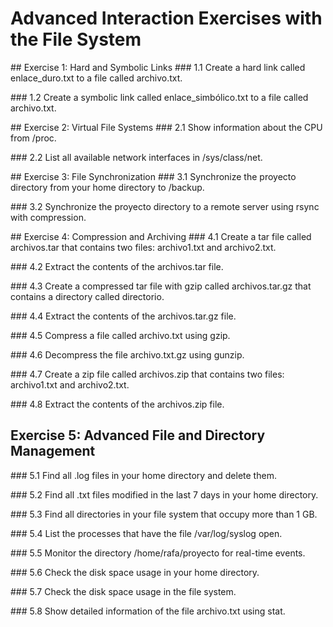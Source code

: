
# Advanced Interaction Exercises with the File System

## Exercise 1: Hard and Symbolic Links
### 1.1 Create a hard link called enlace_duro.txt to a file called archivo.txt.

### 1.2 Create a symbolic link called enlace_simbólico.txt to a file called archivo.txt.

## Exercise 2: Virtual File Systems
### 2.1 Show information about the CPU from /proc.

### 2.2 List all available network interfaces in /sys/class/net.

## Exercise 3: File Synchronization
### 3.1 Synchronize the proyecto directory from your home directory to /backup.

### 3.2 Synchronize the proyecto directory to a remote server using rsync with compression.

## Exercise 4: Compression and Archiving
### 4.1 Create a tar file called archivos.tar that contains two files: archivo1.txt and archivo2.txt.

### 4.2 Extract the contents of the archivos.tar file.

### 4.3 Create a compressed tar file with gzip called archivos.tar.gz that contains a directory called directorio.

### 4.4 Extract the contents of the archivos.tar.gz file.

### 4.5 Compress a file called archivo.txt using gzip.

### 4.6 Decompress the file archivo.txt.gz using gunzip.

### 4.7 Create a zip file called archivos.zip that contains two files: archivo1.txt and archivo2.txt.

### 4.8 Extract the contents of the archivos.zip file.

## Exercise 5: Advanced File and Directory Management
### 5.1 Find all .log files in your home directory and delete them.

### 5.2 Find all .txt files modified in the last 7 days in your home directory.

### 5.3 Find all directories in your file system that occupy more than 1 GB.

### 5.4 List the processes that have the file /var/log/syslog open.

### 5.5 Monitor the directory /home/rafa/proyecto for real-time events.

### 5.6 Check the disk space usage in your home directory.

### 5.7 Check the disk space usage in the file system.

### 5.8 Show detailed information of the file archivo.txt using stat.